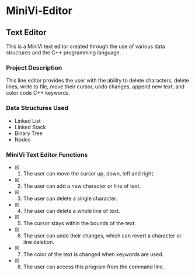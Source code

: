 # MiniVi-Editor

## Text Editor
This is a MiniVi text editor created through the use of various data structures and the C++ programming language.

### Project Description
This line editor provides the user with the ability to delete characters, delete lines, write to file, move their cursor, undo changes, append new text, and color code C++ keywords.

### Data Structures Used

-  Linked List
-  Linked Stack
-  Binary Tree
-  Nodes

### MiniVi Text Editor Functions
- [X] 1. The user can move the cursor up, down, left and right.
- [X] 2. The user can add a new character or line of text.
- [X] 3. The user can delete a single character.
- [X] 4. The user can delete a whole line of text.
- [X] 5. The cursor stays within the bounds of the text.
- [X] 6. The user can undo their changes, which can revert a character or line deletion.
- [X] 7. The color of the text is changed when keywords are used.
- [X] 8. The user can access this program from the command line.
